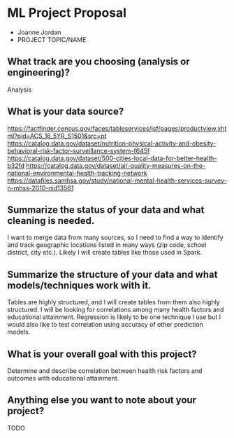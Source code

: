 # ML Project Proposal
- Joanne Jordan
- PROJECT TOPIC/NAME

## What track are you choosing (analysis or engineering)?
Analysis

## What is your data source?
https://factfinder.census.gov/faces/tableservices/jsf/pages/productview.xhtml?pid=ACS_16_5YR_S1501&src=pt
https://catalog.data.gov/dataset/nutrition-physical-activity-and-obesity-behavioral-risk-factor-surveillance-system-f645f
https://catalog.data.gov/dataset/500-cities-local-data-for-better-health-b32fd
https://catalog.data.gov/dataset/air-quality-measures-on-the-national-environmental-health-tracking-network
https://datafiles.samhsa.gov/study/national-mental-health-services-survey-n-mhss-2010-nid13561

## Summarize the status of your data and what cleaning is needed.
I want to merge data from many sources, so I need to find a way to identify and track geographic locations listed in many ways (zip code, school district, city etc.). Likely I will create tables like those used in Spark.

## Summarize the structure of your data and what models/techniques work with it.
Tables are highly structured, and I will create tables from them also highly structured. I will be looking for correlations among many health factors and educational attainment. Regression is likely to be one technique I use but I would also like to test correlation using accuracy of other prediction models.

## What is your overall goal with this project?
Determine and describe correlation between health risk factors and outcomes with educational attainment.

## Anything else you want to note about your project?
TODO
